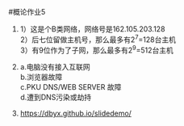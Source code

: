 #概论作业5

1. 1）这是个B类网络，网络号是162.105.203.128  
2）后七位留做主机号，那么最多有2<sup>7</sup>=128台主机  
3）有9位作为了子网，那么最多有2<sup>9</sup>=512台主机

2. a.电脑没有接入互联网  
b.浏览器故障  
c.PKU DNS/WEB SERVER 故障  
d.遭到DNS污染或劫持  

3. https://dbyx.github.io/slidedemo/
